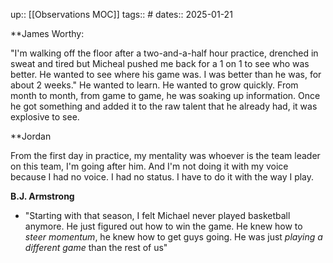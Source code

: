 up:: [[Observations MOC]]
tags:: #
dates:: 2025-01-21



**James Worthy: 

"I'm walking off the floor after a two-and-a-half hour practice, drenched in sweat and tired but Micheal pushed me back for a 1 on 1 to see who was better. He wanted to see where his game was.
I was better than he was, for about 2 weeks."
He wanted to learn.
He wanted to grow quickly.
From month to month, from game to game, he was soaking up information.
Once he got something and added it to the raw talent that he already had,
it was explosive to see.

**Jordan

From the first day in practice, my mentality was whoever is the team leader on this team,
I'm going after him.
And I'm not doing it with my voice because I had no voice.
I had no status.
I have to do it with the way I play.

**B.J. Armstrong**
- "Starting with that season, I felt Michael never played basketball anymore.
  He just figured out how to win the game.
  He knew how to *steer momentum*, he knew how to get guys going.
  He was just *playing a different game* than the rest of us"